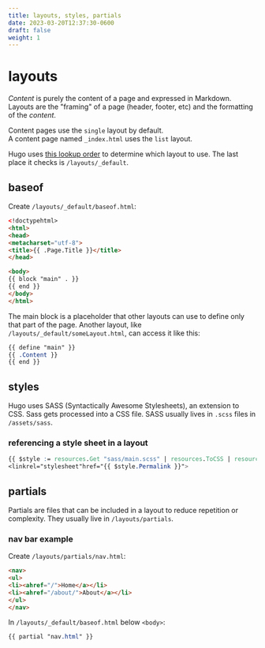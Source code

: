 ```yaml
---
title: layouts, styles, partials
date: 2023-03-20T12:37:30-0600
draft: false
weight: 1
---
```


# layouts
*Content* is purely the content of a page and expressed in Markdown.  
Layouts are the "framing" of a page (header, footer, etc) and the formatting of the *content*.  

Content pages use the `single` layout by default.  
A content page named `_index.html` uses the `list` layout.  

Hugo uses [this lookup order](https://gohugo.io/templates/lookup-order/) to determine which layout to use. The last place it checks is `/layouts/_default`.

## baseof
Create `/layouts/_default/baseof.html`:
```html
<!doctypehtml>
<html>
<head>
<metacharset="utf-8">
<title>{{ .Page.Title }}</title>
</head>

<body>
{{ block "main" . }}
{{ end }}
</body>
</html>
```

The main block is a placeholder that other layouts can use to define only that part of the page. Another layout, like `/layouts/_default/someLayout.html`, can access it like this:
```css
{{ define "main" }}
{{ .Content }}
{{ end }}
```

## styles
Hugo uses SASS (Syntactically Awesome Stylesheets), an extension to CSS. Sass gets processed into a CSS file.
SASS usually lives in `.scss` files in `/assets/sass`.

### referencing a style sheet in a layout
```css
{{ $style := resources.Get "sass/main.scss" | resources.ToCSS | resources.Minify }}
<linkrel="stylesheet"href="{{ $style.Permalink }}">
```

## partials
Partials are files that can be included in a layout to reduce repetition or complexity.
They usually live in `/layouts/partials`.

### nav bar example
Create `/layouts/partials/nav.html`:
```html
<nav>
<ul>
<li><ahref="/">Home</a></li>
<li><ahref="/about/">About</a></li>
</ul>
</nav>
```
In `/layouts/_default/baseof.html` below `<body>`:
```css
{{ partial "nav.html" }}
```
